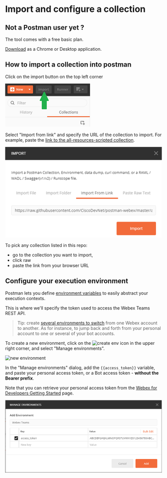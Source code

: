 # Import and configure a collection

## Not a Postman user yet ?

The tool comes with a free basic plan.

[Download](https://www.getpostman.com/) as a Chrome or Desktop application.


## How to import a collection into postman

Click on the import button on the top left corner 

![import button](img/collection-import.png)


Select "Import from link" and specify the URL of the collection to import.
For example, paste the [link to the all-resources-scripted collection](https://raw.githubusercontent.com/CiscoDevNet/postman-webex/master/all-resources-scripted.json).

![import a collection](img/collection-import-from-link.png)

To pick any collection listed in this repo:
- go to the collection you want to import, 
- click raw
- paste the link from your browser URL 


## Configure your execution environment

Postman lets you define [environment variables](https://www.getpostman.com/docs/environments) to easily abstract your execution contexts.

This is where we'll specify the token used to access the Webex Teams REST API.

> Tip: 
> create [several environments to switch](https://www.getpostman.com/docs/test_multi_environments) from one Webex account to another.
> As for instance, to jump back and forth from your personal account to one or several of your bot accounts.

To create a new environment, click on the ![create env](img/environment-create-icon.png) icon in the upper right corner, and select "Manage environments".

![new environment](img/environment-create.png)


In the "Manage environments" dialog, add the `{{access_token}}` variable, and paste your personal access token, or a Bot access token - **without the Bearer prefix**.

Note that you can retrieve your personal access token from the [Webex for Developers Getting Started](https://developer.webex.com/getting-started.html#authentication) page.

![configure environment](img/environment-configure.png)







